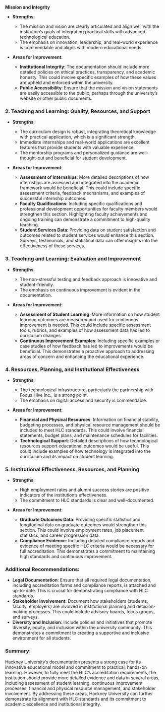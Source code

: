 **Mission and Integrity**

-   **Strengths**:
    
    -   The mission and vision are clearly articulated and align well with the institution’s goals of integrating practical skills with advanced technological education.
    -   The emphasis on innovation, leadership, and real-world experience is commendable and aligns with modern educational needs.
-   **Areas for Improvement**:
    
    -   **Institutional Integrity**: The documentation should include more detailed policies on ethical practices, transparency, and academic honesty. This could involve specific examples of how these values are upheld and enforced within the university.
    -   **Public Accessibility**: Ensure that the mission and vision statements are easily accessible to the public, perhaps through the university’s website or other public documents.

### 2.  **Teaching and Learning: Quality, Resources, and Support**

-   **Strengths**:
    
    -   The curriculum design is robust, integrating theoretical knowledge with practical application, which is a significant strength.
    -   Immediate internships and real-world applications are excellent features that provide students with valuable experience.
    -   The mentorship programs and personalized guidance are well-thought-out and beneficial for student development.
-   **Areas for Improvement**:
    
    -   **Assessment of Internships**: More detailed descriptions of how internships are assessed and integrated into the academic framework would be beneficial. This could include specific assessment criteria, feedback mechanisms, and examples of successful internship outcomes.
    -   **Faculty Qualifications**: Including specific qualifications and professional development opportunities for faculty members would strengthen this section. Highlighting faculty achievements and ongoing training can demonstrate a commitment to high-quality teaching.
    -   **Student Services Data**: Providing data on student satisfaction and outcomes related to student services would enhance this section. Surveys, testimonials, and statistical data can offer insights into the effectiveness of these services.

### 3.  **Teaching and Learning: Evaluation and Improvement**

-   **Strengths**:
    
    -   The non-stressful testing and feedback approach is innovative and student-friendly.
    -   The emphasis on continuous improvement is evident in the documentation.
-   **Areas for Improvement**:
    
    -   **Assessment of Student Learning**: More information on how student learning outcomes are measured and used for continuous improvement is needed. This could include specific assessment tools, rubrics, and examples of how assessment data has led to curriculum changes.
    -   **Continuous Improvement Examples**: Including specific examples or case studies of how feedback has led to improvements would be beneficial. This demonstrates a proactive approach to addressing areas of concern and enhancing the educational experience.

### 4.  **Resources, Planning, and Institutional Effectiveness**

-   **Strengths**:
    
    -   The technological infrastructure, particularly the partnership with Focus Hive Inc., is a strong point.
    -   The emphasis on digital access and security is commendable.
-   **Areas for Improvement**:
    
    -   **Financial and Physical Resources**: Information on financial stability, budgeting processes, and physical resource management should be included to meet HLC standards. This could involve financial statements, budget plans, and maintenance schedules for facilities.
    -   **Technological Support**: Detailed descriptions of how technological resources support educational outcomes would be useful. This could include examples of how technology is integrated into the curriculum and its impact on student learning.

### 5.  **Institutional Effectiveness, Resources, and Planning**

-   **Strengths**:
    
    -   High employment rates and alumni success stories are positive indicators of the institution’s effectiveness.
    -   The commitment to HLC standards is clear and well-documented.
-   **Areas for Improvement**:
    
    -   **Graduate Outcomes Data**: Providing specific statistics and longitudinal data on graduate outcomes would strengthen this section. This could involve employment rates, job placement statistics, and career progression data.
    -   **Compliance Evidence**: Including detailed compliance reports and evidence of meeting specific HLC criteria would be necessary for full accreditation. This demonstrates a commitment to maintaining high standards and continuous improvement.

### Additional Recommendations:

-   **Legal Documentation**: Ensure that all required legal documentation, including accreditation forms and compliance reports, is attached and up-to-date. This is crucial for demonstrating compliance with HLC standards.
-   **Stakeholder Involvement**: Document how stakeholders (students, faculty, employers) are involved in institutional planning and decision-making processes. This could include advisory boards, focus groups, and surveys.
-   **Diversity and Inclusion**: Include policies and initiatives that promote diversity, equity, and inclusion within the university community. This demonstrates a commitment to creating a supportive and inclusive environment for all students.

### Summary:

Hackney University’s documentation presents a strong case for its innovative educational model and commitment to practical, hands-on learning. However, to fully meet the HLC’s accreditation requirements, the institution should provide more detailed evidence and data in several areas, including assessment of student learning, continuous improvement processes, financial and physical resource management, and stakeholder involvement. By addressing these areas, Hackney University can further demonstrate its alignment with HLC standards and its commitment to academic excellence and institutional integrity.
